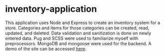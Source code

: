 # inventory-application

This application uses Node and Express to create an inventory system for a store. Categories and items for those categories can be created, read, updated, and deleted. Data validation and sanitization is done on newly entered data. Pug and SCSS were used to familiarize myself with preprocessors. MongoDB and mongoose were used for the backend. A demo of the site can be accessed [here](https://immense-castle-68660.herokuapp.com/).
